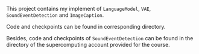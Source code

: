 This project contains my implement of `LanguageModel`, `VAE`, `SoundEventDetection` and `ImageCaption`.

Code and checkpoints can be found in corresponding directory.

Besides, code and checkpoints of `SoundEventDetection` can be found in the directory of the supercomputing account provided for the course.
